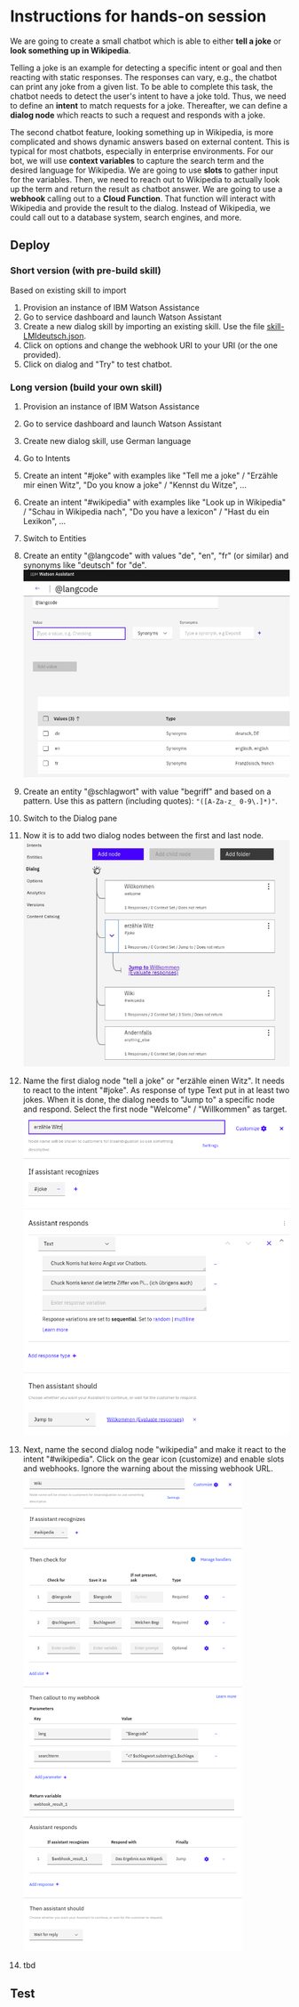 # Instructions for hands-on session

We are going to create a small chatbot which is able to either **tell a joke** or **look something up in Wikipedia**. 

Telling a joke is an example for detecting a specific intent or goal and then reacting with static responses. The responses can vary, e.g., the chatbot can print any joke from a given list. To be able to complete this task, the chatbot needs to detect the user's intent to have a joke told. Thus, we need to define an **intent** to match requests for a joke. Thereafter, we can define a **dialog node** which reacts to such a request and responds with a joke.

The second chatbot feature, looking something up in Wikipedia, is more complicated and shows dynamic answers based on external content. This is typical for most chatbots, especially in enterprise environments. For our bot, we will use **context variables** to capture the search term and the desired language for Wikipedia. We are going to use **slots** to gather input for the variables. Then, we need to reach out to Wikipedia to actually look up the term and return the result as chatbot answer. We are going to use a **webhook** calling out to a **Cloud Function**. That function will interact with Wikipedia and provide the result to the dialog. Instead of Wikipedia, we could call out to a database system, search engines, and more.


## Deploy


### Short version (with pre-build skill)
Based on existing skill to import
1. Provision an instance of IBM Watson Assistance
2. Go to service dashboard and launch Watson Assistant
3. Create a new dialog skill by importing an existing skill. Use the file [skill-LMIdeutsch.json](skill-LMIdeutsch.json).
4. Click on options and change the webhook URI to your URI (or the one provided).
5. Click on dialog and "Try" to test chatbot.

### Long version (build your own skill)
1. Provision an instance of IBM Watson Assistance
2. Go to service dashboard and launch Watson Assistant
3. Create new dialog skill, use German language
4. Go to Intents
5. Create an intent "#joke" with examples like "Tell me a joke" / "Erzähle mir einen Witz", "Do you know a joke" / "Kennst du Witze", ...
6. Create an intent "#wikipedia" with examples like "Look up in Wikipedia" / "Schau in Wikipedia nach", "Do you have a lexicon" / "Hast du ein Lexikon", ...
7. Switch to Entities
8. Create an entity "@langcode" with values "de", "en", "fr" (or similar) and synonyms like "deutsch" for "de".   
   ![](assets/WAchatbot_langcode.jpg)
9. Create an entity "@schlagwort" with value "begriff" and based on a pattern. Use this as pattern (including quotes): `"([A-Za-z_ 0-9\.]*)"`.
10. Switch to the Dialog pane
11. Now it is to add two dialog nodes between the first and last node.
    ![](assets/WAchatbot_dialog.jpg)

12. Name the first dialog node "tell a joke" or "erzähle einen Witz". It needs to react to the intent "#joke". As response of type Text put in at least two jokes. When it is done, the dialog needs to "Jump to" a specific node and respond. Select the first node "Welcome" / "Willkommen" as target.
    ![](assets/WAchatbot_dialog_joke.png)
13. Next, name the second dialog node "wikipedia" and make it react to the intent "#wikipedia". Click on the gear icon (customize) and enable slots and webhooks. Ignore the warning about the missing webhook URL.
    ![](assets/WAchatbot_dialog_schlagwort.png)

14. tbd





## Test
